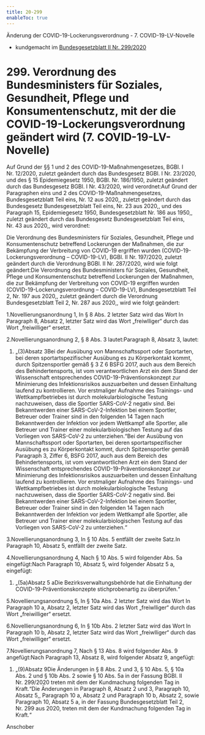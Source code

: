 ```yaml
---
title: 20-299
enableToc: true
---
```


Änderung der COVID-19-Lockerungsverordnung - 7. COVID-19-LV-Novelle
* kundgemacht im [Bundesgesetzblatt II Nr. 299/2020](https://www.ris.bka.gv.at/eli/bgbl/II/2020/299)

299\. Verordnung des Bundesministers für Soziales, Gesundheit, Pflege und Konsumentenschutz, mit der die COVID-19-Lockerungsverordnung geändert wird (7. COVID-19-LV-Novelle)
=============================================================================================================================================================================

Auf Grund der §§ 1 und 2 des COVID-19-Maßnahmengesetzes, BGBl. I Nr. 12/2020, zuletzt geändert durch das Bundesgesetz BGBl. I Nr. 23/2020, und des § 15 Epidemiegesetz 1950, BGBl. Nr. 186/1950, zuletzt geändert durch das Bundesgesetz BGBl. I Nr. 43/2020, wird verordnet:Auf Grund der Paragraphen eins und 2 des COVID-19-Maßnahmengesetzes, Bundesgesetzblatt Teil eins, Nr. 12 aus 2020,, zuletzt geändert durch das Bundesgesetz Bundesgesetzblatt Teil eins, Nr. 23 aus 2020,, und des Paragraph 15, Epidemiegesetz 1950, Bundesgesetzblatt Nr. 186 aus 1950,, zuletzt geändert durch das Bundesgesetz Bundesgesetzblatt Teil eins, Nr. 43 aus 2020,, wird verordnet:

Die Verordnung des Bundesministers für Soziales, Gesundheit, Pflege und Konsumentenschutz betreffend Lockerungen der Maßnahmen, die zur Bekämpfung der Verbreitung von COVID-19 ergriffen wurden (COVID-19-Lockerungsverordnung – COVID-19-LV), BGBl. II Nr. 197/2020, zuletzt geändert durch die Verordnung BGBl. II Nr. 287/2020, wird wie folgt geändert:Die Verordnung des Bundesministers für Soziales, Gesundheit, Pflege und Konsumentenschutz betreffend Lockerungen der Maßnahmen, die zur Bekämpfung der Verbreitung von COVID-19 ergriffen wurden (COVID-19-Lockerungsverordnung – COVID-19-LV), Bundesgesetzblatt Teil 2, Nr. 197 aus 2020,, zuletzt geändert durch die Verordnung Bundesgesetzblatt Teil 2, Nr. 287 aus 2020,, wird wie folgt geändert:

1.Novellierungsanordnung 1, In § 8 Abs. 2 letzter Satz wird das Wort In Paragraph 8, Absatz 2, letzter Satz wird das Wort „freiwlliger“ durch das Wort „freiwilliger“ ersetzt.

2.Novellierungsanordnung 2, § 8 Abs. 3 lautet:Paragraph 8, Absatz 3, lautet:

1.  „(3)Absatz 3Bei der Ausübung von Mannschaftssport oder Sportarten, bei deren sportartspezifischer Ausübung es zu Körperkontakt kommt, durch Spitzensportler gemäß § 3 Z 6 BSFG 2017, auch aus dem Bereich des Behindertensports, ist vom verantwortlichen Arzt ein dem Stand der Wissenschaft entsprechendes COVID-19-Präventionskonzept zur Minimierung des Infektionsrisikos auszuarbeiten und dessen Einhaltung laufend zu kontrollieren. Vor erstmaliger Aufnahme des Trainings- und Wettkampfbetriebes ist durch molekularbiologische Testung nachzuweisen, dass die Sportler SARS-CoV-2 negativ sind. Bei Bekanntwerden einer SARS-CoV-2-Infektion bei einem Sportler, Betreuer oder Trainer sind in den folgenden 14 Tagen nach Bekanntwerden der Infektion vor jedem Wettkampf alle Sportler, alle Betreuer und Trainer einer molekularbiologischen Testung auf das Vorliegen von SARS-CoV-2 zu unterziehen.“Bei der Ausübung von Mannschaftssport oder Sportarten, bei deren sportartspezifischer Ausübung es zu Körperkontakt kommt, durch Spitzensportler gemäß Paragraph 3, Ziffer 6, BSFG 2017, auch aus dem Bereich des Behindertensports, ist vom verantwortlichen Arzt ein dem Stand der Wissenschaft entsprechendes COVID-19-Präventionskonzept zur Minimierung des Infektionsrisikos auszuarbeiten und dessen Einhaltung laufend zu kontrollieren. Vor erstmaliger Aufnahme des Trainings- und Wettkampfbetriebes ist durch molekularbiologische Testung nachzuweisen, dass die Sportler SARS-CoV-2 negativ sind. Bei Bekanntwerden einer SARS-CoV-2-Infektion bei einem Sportler, Betreuer oder Trainer sind in den folgenden 14 Tagen nach Bekanntwerden der Infektion vor jedem Wettkampf alle Sportler, alle Betreuer und Trainer einer molekularbiologischen Testung auf das Vorliegen von SARS-CoV-2 zu unterziehen.“
    

3.Novellierungsanordnung 3, In § 10 Abs. 5 entfällt der zweite Satz.In Paragraph 10, Absatz 5, entfällt der zweite Satz.

4.Novellierungsanordnung 4, Nach § 10 Abs. 5 wird folgender Abs. 5a eingefügt:Nach Paragraph 10, Absatz 5, wird folgender Absatz 5 a, eingefügt:

1.  „(5a)Absatz 5 aDie Bezirksverwaltungsbehörde hat die Einhaltung der COVID-19-Präventionskonzepte stichprobenartig zu überprüfen.“
    

5.Novellierungsanordnung 5, In § 10a Abs. 2 letzter Satz wird das Wort In Paragraph 10 a, Absatz 2, letzter Satz wird das Wort „freiwlliger“ durch das Wort „freiwilliger“ ersetzt.

6.Novellierungsanordnung 6, In § 10b Abs. 2 letzter Satz wird das Wort In Paragraph 10 b, Absatz 2, letzter Satz wird das Wort „freiwlliger“ durch das Wort „freiwilliger“ ersetzt.

7.Novellierungsanordnung 7, Nach § 13 Abs. 8 wird folgender Abs. 9 angefügt:Nach Paragraph 13, Absatz 8, wird folgender Absatz 9, angefügt:

1.  „(9)Absatz 9Die Änderungen in § 8 Abs. 2 und 3, § 10 Abs. 5, § 10a Abs. 2 und § 10b Abs. 2 sowie § 10 Abs. 5a in der Fassung BGBl. II Nr. 299/2020 treten mit dem der Kundmachung folgenden Tag in Kraft.“Die Änderungen in Paragraph 8, Absatz 2 und 3, Paragraph 10, Absatz 5,, Paragraph 10 a, Absatz 2 und Paragraph 10 b, Absatz 2, sowie Paragraph 10, Absatz 5 a, in der Fassung Bundesgesetzblatt Teil 2, Nr. 299 aus 2020, treten mit dem der Kundmachung folgenden Tag in Kraft.“
    

Anschober
